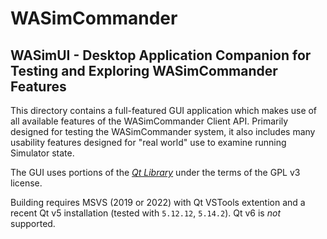 
# WASimCommander
## WASimUI - Desktop Application Companion for Testing and Exploring WASimCommander Features

This directory contains a full-featured GUI application which makes use of all available features of the WASimCommander Client API.
Primarily designed for testing the WASimCommander system, it also includes many usability features designed for "real world" use to
examine running Simulator state.

The GUI uses portions of the [_Qt Library_](http://qt.io) under the terms of the GPL v3 license.

Building requires MSVS (2019 or 2022) with Qt VSTools extention and a recent Qt v5 installation (tested with `5.12.12`, `5.14.2`). Qt v6 is _not_ supported.
